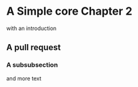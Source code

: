 # A Simple core Chapter 2


with an introduction


## A pull request

### A subsubsection

and more text